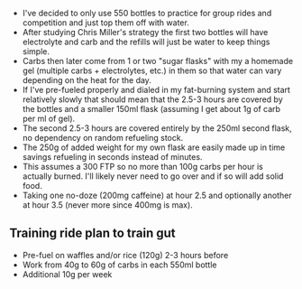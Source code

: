 - I've decided to only use 550 bottles to practice for group rides and competition and just top them off with water.
- After studying Chris Miller's strategy the first two bottles will have electrolyte and carb and the refills will just be water to keep things simple. 
- Carbs then later come from 1 or two "sugar flasks" with my a homemade gel (multiple carbs + electrolytes, etc.) in them so that water can vary depending on the heat for the day.
- If I've pre-fueled properly and dialed in my fat-burning system and start relatively slowly that should mean that the 2.5-3 hours are covered by the bottles and a smaller 150ml flask (assuming I get about 1g of carb per ml of gel). 
- The second 2.5-3 hours are covered entirely by the 250ml second flask, no dependency on random refueling stock.
- The 250g of added weight for my own flask are easily made up in time savings refueling in seconds instead of minutes. 
- This assumes a 300 FTP so no more than 100g carbs per hour is actually burned. I'll likely never need to go over and if so will add solid food.
- Taking one no-doze (200mg caffeine) at hour 2.5 and optionally another at hour 3.5 (never more since 400mg is max).

## Training ride plan to train gut

- Pre-fuel on waffles and/or rice (120g) 2-3 hours before
- Work from 40g to 60g of carbs in each 550ml bottle
- Additional 10g per week